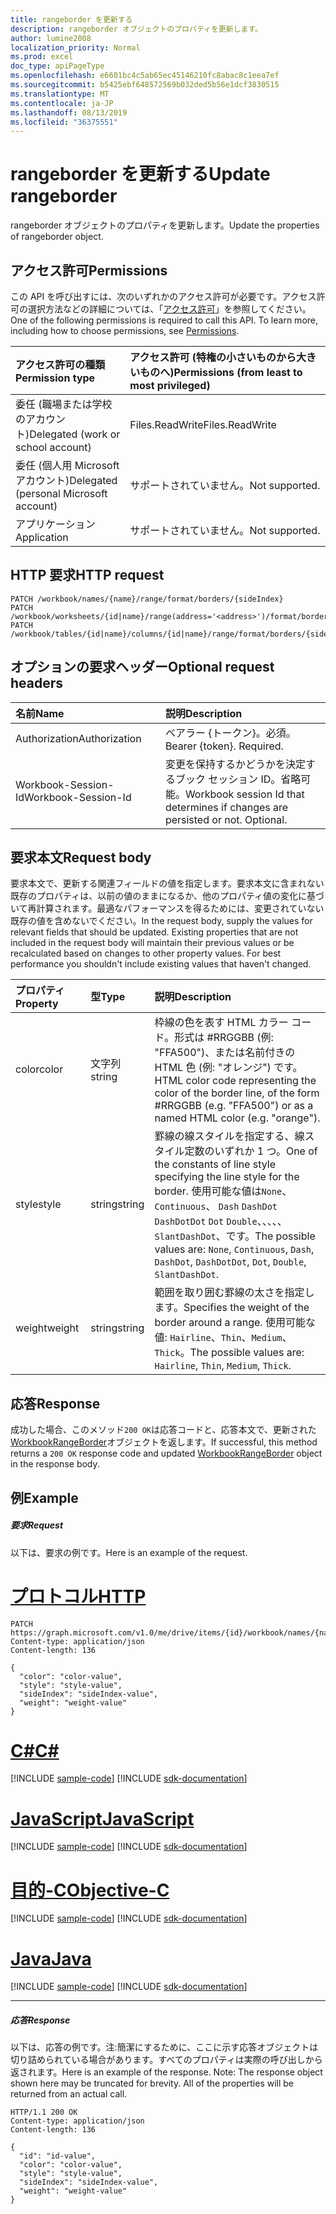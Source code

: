```yaml
---
title: rangeborder を更新する
description: rangeborder オブジェクトのプロパティを更新します。
author: lumine2008
localization_priority: Normal
ms.prod: excel
doc_type: apiPageType
ms.openlocfilehash: e6601bc4c5ab65ec45146210fc8abac8c1eea7ef
ms.sourcegitcommit: b5425ebf648572569b032ded5b56e1dcf3830515
ms.translationtype: MT
ms.contentlocale: ja-JP
ms.lasthandoff: 08/13/2019
ms.locfileid: "36375551"
---
```

# <a name="update-rangeborder"></a><span data-ttu-id="6f7e7-103">rangeborder を更新する</span><span class="sxs-lookup"><span data-stu-id="6f7e7-103">Update rangeborder</span></span>

<span data-ttu-id="6f7e7-104">rangeborder オブジェクトのプロパティを更新します。</span><span class="sxs-lookup"><span data-stu-id="6f7e7-104">Update the properties of rangeborder object.</span></span>
## <a name="permissions"></a><span data-ttu-id="6f7e7-105">アクセス許可</span><span class="sxs-lookup"><span data-stu-id="6f7e7-105">Permissions</span></span>
<span data-ttu-id="6f7e7-p101">この API を呼び出すには、次のいずれかのアクセス許可が必要です。アクセス許可の選択方法などの詳細については、「[アクセス許可](/graph/permissions-reference)」を参照してください。</span><span class="sxs-lookup"><span data-stu-id="6f7e7-p101">One of the following permissions is required to call this API. To learn more, including how to choose permissions, see [Permissions](/graph/permissions-reference).</span></span>

|<span data-ttu-id="6f7e7-108">アクセス許可の種類</span><span class="sxs-lookup"><span data-stu-id="6f7e7-108">Permission type</span></span>      | <span data-ttu-id="6f7e7-109">アクセス許可 (特権の小さいものから大きいものへ)</span><span class="sxs-lookup"><span data-stu-id="6f7e7-109">Permissions (from least to most privileged)</span></span>              |
|:--------------------|:---------------------------------------------------------|
|<span data-ttu-id="6f7e7-110">委任 (職場または学校のアカウント)</span><span class="sxs-lookup"><span data-stu-id="6f7e7-110">Delegated (work or school account)</span></span> | <span data-ttu-id="6f7e7-111">Files.ReadWrite</span><span class="sxs-lookup"><span data-stu-id="6f7e7-111">Files.ReadWrite</span></span>    |
|<span data-ttu-id="6f7e7-112">委任 (個人用 Microsoft アカウント)</span><span class="sxs-lookup"><span data-stu-id="6f7e7-112">Delegated (personal Microsoft account)</span></span> | <span data-ttu-id="6f7e7-113">サポートされていません。</span><span class="sxs-lookup"><span data-stu-id="6f7e7-113">Not supported.</span></span>    |
|<span data-ttu-id="6f7e7-114">アプリケーション</span><span class="sxs-lookup"><span data-stu-id="6f7e7-114">Application</span></span> | <span data-ttu-id="6f7e7-115">サポートされていません。</span><span class="sxs-lookup"><span data-stu-id="6f7e7-115">Not supported.</span></span> |

## <a name="http-request"></a><span data-ttu-id="6f7e7-116">HTTP 要求</span><span class="sxs-lookup"><span data-stu-id="6f7e7-116">HTTP request</span></span>
<!-- { "blockType": "ignored" } -->
```http
PATCH /workbook/names/{name}/range/format/borders/{sideIndex}
PATCH /workbook/worksheets/{id|name}/range(address='<address>')/format/borders/{sideIndex}
PATCH /workbook/tables/{id|name}/columns/{id|name}/range/format/borders/{sideIndex}
```
## <a name="optional-request-headers"></a><span data-ttu-id="6f7e7-117">オプションの要求ヘッダー</span><span class="sxs-lookup"><span data-stu-id="6f7e7-117">Optional request headers</span></span>
| <span data-ttu-id="6f7e7-118">名前</span><span class="sxs-lookup"><span data-stu-id="6f7e7-118">Name</span></span>       | <span data-ttu-id="6f7e7-119">説明</span><span class="sxs-lookup"><span data-stu-id="6f7e7-119">Description</span></span>|
|:-----------|:-----------|
| <span data-ttu-id="6f7e7-120">Authorization</span><span class="sxs-lookup"><span data-stu-id="6f7e7-120">Authorization</span></span>  | <span data-ttu-id="6f7e7-p102">ベアラー {トークン}。必須。</span><span class="sxs-lookup"><span data-stu-id="6f7e7-p102">Bearer {token}. Required.</span></span> |
| <span data-ttu-id="6f7e7-123">Workbook-Session-Id</span><span class="sxs-lookup"><span data-stu-id="6f7e7-123">Workbook-Session-Id</span></span>  | <span data-ttu-id="6f7e7-p103">変更を保持するかどうかを決定するブック セッション ID。省略可能。</span><span class="sxs-lookup"><span data-stu-id="6f7e7-p103">Workbook session Id that determines if changes are persisted or not. Optional.</span></span>|

## <a name="request-body"></a><span data-ttu-id="6f7e7-126">要求本文</span><span class="sxs-lookup"><span data-stu-id="6f7e7-126">Request body</span></span>
<span data-ttu-id="6f7e7-p104">要求本文で、更新する関連フィールドの値を指定します。要求本文に含まれない既存のプロパティは、以前の値のままになるか、他のプロパティ値の変化に基づいて再計算されます。最適なパフォーマンスを得るためには、変更されていない既存の値を含めないでください。</span><span class="sxs-lookup"><span data-stu-id="6f7e7-p104">In the request body, supply the values for relevant fields that should be updated. Existing properties that are not included in the request body will maintain their previous values or be recalculated based on changes to other property values. For best performance you shouldn't include existing values that haven't changed.</span></span>

| <span data-ttu-id="6f7e7-130">プロパティ</span><span class="sxs-lookup"><span data-stu-id="6f7e7-130">Property</span></span>     | <span data-ttu-id="6f7e7-131">型</span><span class="sxs-lookup"><span data-stu-id="6f7e7-131">Type</span></span>   |<span data-ttu-id="6f7e7-132">説明</span><span class="sxs-lookup"><span data-stu-id="6f7e7-132">Description</span></span>|
|:---------------|:--------|:----------|
|<span data-ttu-id="6f7e7-133">color</span><span class="sxs-lookup"><span data-stu-id="6f7e7-133">color</span></span>|<span data-ttu-id="6f7e7-134">文字列</span><span class="sxs-lookup"><span data-stu-id="6f7e7-134">string</span></span>|<span data-ttu-id="6f7e7-135">枠線の色を表す HTML カラー コード。形式は #RRGGBB (例: "FFA500")、または名前付きの HTML 色 (例: "オレンジ") です。</span><span class="sxs-lookup"><span data-stu-id="6f7e7-135">HTML color code representing the color of the border line, of the form #RRGGBB (e.g. "FFA500") or as a named HTML color (e.g. "orange").</span></span>|
|<span data-ttu-id="6f7e7-136">style</span><span class="sxs-lookup"><span data-stu-id="6f7e7-136">style</span></span>|<span data-ttu-id="6f7e7-137">string</span><span class="sxs-lookup"><span data-stu-id="6f7e7-137">string</span></span>|<span data-ttu-id="6f7e7-138">罫線の線スタイルを指定する、線スタイル定数のいずれか 1 つ。</span><span class="sxs-lookup"><span data-stu-id="6f7e7-138">One of the constants of line style specifying the line style for the border.</span></span> <span data-ttu-id="6f7e7-139">使用可能な値は`None`、 `Continuous`、 `Dash` `DashDot` `DashDotDot` `Dot` `Double`、、、、、 `SlantDashDot`、です。</span><span class="sxs-lookup"><span data-stu-id="6f7e7-139">The possible values are: `None`, `Continuous`, `Dash`, `DashDot`, `DashDotDot`, `Dot`, `Double`, `SlantDashDot`.</span></span>|
|<span data-ttu-id="6f7e7-140">weight</span><span class="sxs-lookup"><span data-stu-id="6f7e7-140">weight</span></span>|<span data-ttu-id="6f7e7-141">string</span><span class="sxs-lookup"><span data-stu-id="6f7e7-141">string</span></span>|<span data-ttu-id="6f7e7-142">範囲を取り囲む罫線の太さを指定します。</span><span class="sxs-lookup"><span data-stu-id="6f7e7-142">Specifies the weight of the border around a range.</span></span> <span data-ttu-id="6f7e7-143">使用可能な値: `Hairline`、`Thin`、`Medium`、`Thick`。</span><span class="sxs-lookup"><span data-stu-id="6f7e7-143">The possible values are: `Hairline`, `Thin`, `Medium`, `Thick`.</span></span>|

## <a name="response"></a><span data-ttu-id="6f7e7-144">応答</span><span class="sxs-lookup"><span data-stu-id="6f7e7-144">Response</span></span>

<span data-ttu-id="6f7e7-145">成功した場合、このメソッド`200 OK`は応答コードと、応答本文で、更新された[WorkbookRangeBorder](../resources/rangeborder.md)オブジェクトを返します。</span><span class="sxs-lookup"><span data-stu-id="6f7e7-145">If successful, this method returns a `200 OK` response code and updated [WorkbookRangeBorder](../resources/rangeborder.md) object in the response body.</span></span>
## <a name="example"></a><span data-ttu-id="6f7e7-146">例</span><span class="sxs-lookup"><span data-stu-id="6f7e7-146">Example</span></span>
##### <a name="request"></a><span data-ttu-id="6f7e7-147">要求</span><span class="sxs-lookup"><span data-stu-id="6f7e7-147">Request</span></span>
<span data-ttu-id="6f7e7-148">以下は、要求の例です。</span><span class="sxs-lookup"><span data-stu-id="6f7e7-148">Here is an example of the request.</span></span>

# <a name="httptabhttp"></a>[<span data-ttu-id="6f7e7-149">プロトコル</span><span class="sxs-lookup"><span data-stu-id="6f7e7-149">HTTP</span></span>](#tab/http)
<!-- {
  "blockType": "request",
  "name": "update_rangeborder"
}-->
```http
PATCH https://graph.microsoft.com/v1.0/me/drive/items/{id}/workbook/names/{name}/range/format/borders/{sideIndex}
Content-type: application/json
Content-length: 136

{
  "color": "color-value",
  "style": "style-value",
  "sideIndex": "sideIndex-value",
  "weight": "weight-value"
}
```
# <a name="ctabcsharp"></a>[<span data-ttu-id="6f7e7-150">C#</span><span class="sxs-lookup"><span data-stu-id="6f7e7-150">C#</span></span>](#tab/csharp)
[!INCLUDE [sample-code](../includes/snippets/csharp/update-rangeborder-csharp-snippets.md)]
[!INCLUDE [sdk-documentation](../includes/snippets/snippets-sdk-documentation-link.md)]

# <a name="javascripttabjavascript"></a>[<span data-ttu-id="6f7e7-151">JavaScript</span><span class="sxs-lookup"><span data-stu-id="6f7e7-151">JavaScript</span></span>](#tab/javascript)
[!INCLUDE [sample-code](../includes/snippets/javascript/update-rangeborder-javascript-snippets.md)]
[!INCLUDE [sdk-documentation](../includes/snippets/snippets-sdk-documentation-link.md)]

# <a name="objective-ctabobjc"></a>[<span data-ttu-id="6f7e7-152">目的-C</span><span class="sxs-lookup"><span data-stu-id="6f7e7-152">Objective-C</span></span>](#tab/objc)
[!INCLUDE [sample-code](../includes/snippets/objc/update-rangeborder-objc-snippets.md)]
[!INCLUDE [sdk-documentation](../includes/snippets/snippets-sdk-documentation-link.md)]

# <a name="javatabjava"></a>[<span data-ttu-id="6f7e7-153">Java</span><span class="sxs-lookup"><span data-stu-id="6f7e7-153">Java</span></span>](#tab/java)
[!INCLUDE [sample-code](../includes/snippets/java/update-rangeborder-java-snippets.md)]
[!INCLUDE [sdk-documentation](../includes/snippets/snippets-sdk-documentation-link.md)]

---

##### <a name="response"></a><span data-ttu-id="6f7e7-154">応答</span><span class="sxs-lookup"><span data-stu-id="6f7e7-154">Response</span></span>
<span data-ttu-id="6f7e7-p107">以下は、応答の例です。注:簡潔にするために、ここに示す応答オブジェクトは切り詰められている場合があります。すべてのプロパティは実際の呼び出しから返されます。</span><span class="sxs-lookup"><span data-stu-id="6f7e7-p107">Here is an example of the response. Note: The response object shown here may be truncated for brevity. All of the properties will be returned from an actual call.</span></span>
<!-- {
  "blockType": "response",
  "truncated": true,
  "@odata.type": "microsoft.graph.workbookRangeBorder"
} -->
```http
HTTP/1.1 200 OK
Content-type: application/json
Content-length: 136

{
  "id": "id-value",
  "color": "color-value",
  "style": "style-value",
  "sideIndex": "sideIndex-value",
  "weight": "weight-value"
}
```

<!-- uuid: 8fcb5dbc-d5aa-4681-8e31-b001d5168d79
2015-10-25 14:57:30 UTC -->
<!-- {
  "type": "#page.annotation",
  "description": "Update rangeborder",
  "keywords": "",
  "section": "documentation",
  "tocPath": "",
  "suppressions": [
  ]
}-->

